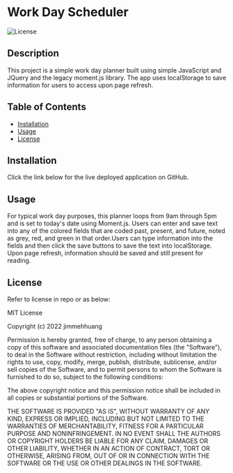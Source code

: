 # Work Day Scheduler
![License](https://img.shields.io/badge/License-MIT-blue)

## Description
This project is a simple work day planner built using simple JavaScript and JQuery and the legacy moment.js library. The app uses localStorage to save information for users to access upon page refresh.

## Table of Contents
* [Installation](#installation)
* [Usage](#usage)
* [License](#license)

## Installation

Click the link below for the live deployed application on GitHub.



## Usage

For typical work day purposes, this planner loops from 9am through 5pm and is set to today's date using Moment.js. Users can enter and save text into any of the colored fields that are coded past, present, and future, noted as grey, red, and green in that order.Users can type information into the fields and then click the save buttons to save the text into localStorage. Upon page refresh, information should be saved and still present for reading.



## License

Refer to license in repo or as below:

MIT License

Copyright (c) 2022 jimmehhuang

Permission is hereby granted, free of charge, to any person obtaining a copy of this software and associated documentation files (the "Software"), to deal in the Software without restriction, including without limitation the rights to use, copy, modify, merge, publish, distribute, sublicense, and/or sell copies of the Software, and to permit persons to whom the Software is furnished to do so, subject to the following conditions:

The above copyright notice and this permission notice shall be included in all copies or substantial portions of the Software.

THE SOFTWARE IS PROVIDED "AS IS", WITHOUT WARRANTY OF ANY KIND, EXPRESS OR IMPLIED, INCLUDING BUT NOT LIMITED TO THE WARRANTIES OF MERCHANTABILITY, FITNESS FOR A PARTICULAR PURPOSE AND NONINFRINGEMENT. IN NO EVENT SHALL THE AUTHORS OR COPYRIGHT HOLDERS BE LIABLE FOR ANY CLAIM, DAMAGES OR OTHER LIABILITY, WHETHER IN AN ACTION OF CONTRACT, TORT OR OTHERWISE, ARISING FROM, OUT OF OR IN CONNECTION WITH THE SOFTWARE OR THE USE OR OTHER DEALINGS IN THE SOFTWARE.